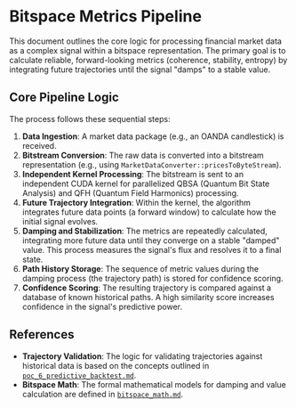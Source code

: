 # Bitspace Metrics Pipeline

This document outlines the core logic for processing financial market data as a complex signal within a bitspace representation. The primary goal is to calculate reliable, forward-looking metrics (coherence, stability, entropy) by integrating future trajectories until the signal "damps" to a stable value.

## Core Pipeline Logic

The process follows these sequential steps:

1.  **Data Ingestion**: A market data package (e.g., an OANDA candlestick) is received.
2.  **Bitstream Conversion**: The raw data is converted into a bitstream representation (e.g., using `MarketDataConverter::pricesToByteStream`).
3.  **Independent Kernel Processing**: The bitstream is sent to an independent CUDA kernel for parallelized QBSA (Quantum Bit State Analysis) and QFH (Quantum Field Harmonics) processing.
4.  **Future Trajectory Integration**: Within the kernel, the algorithm integrates future data points (a forward window) to calculate how the initial signal evolves.
5.  **Damping and Stabilization**: The metrics are repeatedly calculated, integrating more future data until they converge on a stable "damped" value. This process measures the signal's flux and resolves it to a final state.
6.  **Path History Storage**: The sequence of metric values during the damping process (the trajectory path) is stored for confidence scoring.
7.  **Confidence Scoring**: The resulting trajectory is compared against a database of known historical paths. A high similarity score increases confidence in the signal's predictive power.

## References

-   **Trajectory Validation**: The logic for validating trajectories against historical data is based on the concepts outlined in [`poc_6_predictive_backtest.md`](proofs/poc_6_predictive_backtest.md).
-   **Bitspace Math**: The formal mathematical models for damping and value calculation are defined in [`bitspace_math.md`](bitspace_math.md).